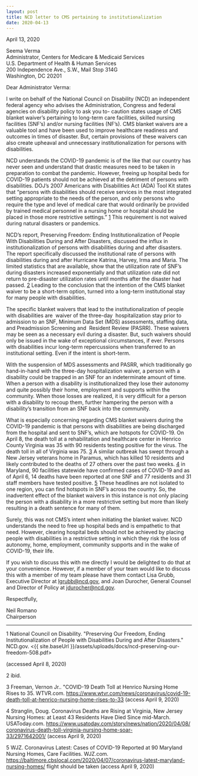 ```yaml
---
layout: post
title: NCD letter to CMS pertaining to institutionalization
date: 2020-04-13
---
```

April 13, 2020

Seema Verma\
Administrator, Centers for Medicare & Medicaid Services\
U.S. Department of Health & Human Services\
200 Independence Ave., S.W., Mail Stop 314G\
Washington, DC 20201

Dear Administrator Verma:

I write on behalf of the National Council on Disability (NCD) an independent federal agency who advises the Administration, Congress and federal agencies on disability policy to ask you to- caution states usage of CMS blanket waiver’s pertaining to long-term care facilities, skilled nursing facilities (SNF’s) and/or nursing facilities (NF’s). CMS blanket waivers are a valuable tool and have been used to improve healthcare readiness and outcomes in times of disaster. But, certain provisions of these waivers can also create upheaval and unnecessary institutionalization for persons with disabilities.

NCD understands the COVID-19 pandemic is of the like that our country has never seen and understand that drastic measures need to be taken in preparation to combat the pandemic. However, freeing up hospital beds for COVID-19 patients should not be achieved at the detriment of persons with disabilities. DOJ’s 2007 Americans with Disabilities Act (ADA) Tool Kit states that “persons with disabilities should receive services in the most integrated setting appropriate to the needs of the person, and only persons who require the type and level of medical care that would ordinarily be provided by trained medical personnel in a nursing home or hospital should be placed in those more restrictive settings.” [1](https://ncd.gov/publications/2020/ncd-letter-cms-institutionalization#_ftn1) This requirement is not waived during natural disasters or pandemics.

NCD’s report, Preserving Freedom: Ending Institutionalization of People With Disabilities During and After Disasters, discussed the influx in institutionalization of persons with disabilities during and after disasters. The report specifically discussed the institutional rate of persons with disabilities during and after Hurricane Katrina, Harvey, Irma and Maria. The limited statistics that are available, show that the utilization rate of SNF’s during disasters increased exponentially and that utilization rate did not return to pre-disaster utilization rates until months after the disaster had passed. [2](https://ncd.gov/publications/2020/ncd-letter-cms-institutionalization#_ftn2) Leading to the conclusion that the intention of the CMS blanket waiver to be a short-term option, turned into a long-term institutional stay for many people with disabilities.

The specific blanket waivers that lead to the institutionalization of people with disabilities are  waiver of the three-day  hospitalization stay prior to admission to an SNF, Minimum Data Set (MDS) assessments, staffing data, and Preadmission Screening and  Resident Review (PASRR). These waivers may be seen as a necessary evil during a disaster. But, such waivers should only be issued in the wake of exceptional circumstances, if ever. Persons with disabilities incur long-term repercussions when transferred to an institutional setting. Even if the intent is short-term.

With the suspension of MDS assessments and PASRR, which traditionally go hand-in-hand with the three-day hospitalization waiver, a person with a disability could be trapped in an SNF for an indeterminate amount of time. When a person with a disability is institutionalized they lose their autonomy and quite possibly their home, employment and supports within the community. When those losses are realized, it is very difficult for a person with a disability to recoup them, further hampering the person with a disability’s transition from an SNF back into the community.

What is especially concerning regarding CMS blanket waivers during the COVID-19 pandemic is that persons with disabilities are being discharged from the hospital and sent to SNF’s, which are hotspots for COVID-19. On April 8, the death toll at a rehabilitation and healthcare center in Henrico County Virginia was 35 with 90 residents testing positive for the virus. The death toll in all of Virginia was 75. [3](https://ncd.gov/publications/2020/ncd-letter-cms-institutionalization#_ftn3) A similar outbreak has swept through a New Jersey veterans home in Paramus, which has killed 10 residents and likely contributed to the deaths of 27 others over the past two weeks. [4](https://ncd.gov/publications/2020/ncd-letter-cms-institutionalization#_ftn4) in Maryland, 90 facilities statewide have confirmed cases of COVID-19 and as of April 6, 14 deaths have been reported at one SNF and 77 residents and 31 staff members have tested positive. [5](https://ncd.gov/publications/2020/ncd-letter-cms-institutionalization#_ftn5) These headlines are not isolated to one region, you can find hotspots in SNF’s across the country. So, the inadvertent effect of the blanket waivers in this instance is not only placing the person with a disability in a more restrictive setting but more than likely resulting in a death sentence for many of them.

Surely, this was not CMS’s intent when initiating the blanket waiver. NCD understands the need to free up hospital beds and is empathetic to that need. However, clearing hospital beds should not be achieved by placing people with disabilities in a restrictive setting in which they risk the loss of autonomy, home, employment, community supports and in the wake of COVID-19, their life.

If you wish to discuss this with me directly I would be delighted to do that at your convenience. However, if a member of your team would like to discuss this with a member of my team please have them contact Lisa Grubb, Executive Director at [lgrubb@ncd.gov](mailto:lgrubb@ncd.gov), and Joan Durocher, General Counsel and Director of Policy at [jdurocher@ncd.gov](mailto:jdurocher@ncd.gov).

Respectfully,

Neil Romano\
Chairperson

- - -

1 National Council on Disability. "Preserving Our Freedom, Ending Institutionalization of People with Disabilities During and After Disasters." NCD.gov. <{{ site.baseUrl }}/assets/uploads/docs/ncd-preserving-our-freedom-508.pdf>

(accessed April 8, 2020)

2 ibid.

3 Freeman, Vernon Jr.. "COVID-19 Death Toll at Henrico Nursing Home Rises to 35. WTVR.com. <https://www.wtvr.com/news/coronavirus/covid-19-death-toll-at-henrico-nursing-home-rises-to-33> (access April 9, 2020)

4 Stranglin, Doug. Coronavirus Deaths are Rising at Virginia, New Jersey Nursing Homes: at Least 43 Residents Have Died Since mid-March. USAToday.com. <https://www.usatoday.com/story/news/nation/2020/04/08/coronavirus-death-toll-virginia-nursing-home-soar-33/2971642001/> (access April 9, 2020)

5 WJZ. Coronavirus Latest: Cases of COVID-19 Reported at 90 Maryland Nursing Homes, Care Facilities. WJZ.com.
<https://baltimore.cbslocal.com/2020/04/07/coronavirus-latest-maryland-nursing-homes/> flight should be taken (access April 9, 2020)
